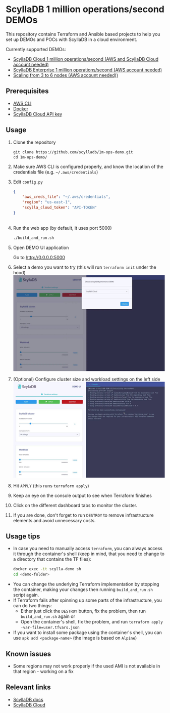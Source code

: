 # ScyllaDB 1 million operations/second DEMOs

This repository contains Terraform and Ansible based projects to help you
set up DEMOs and POCs with ScyllaDB in a cloud environment.

Currently supported DEMOs:
* [ScyllaDB Cloud 1 million operations/second (AWS and ScyllaDB Cloud account needed)](/scylladb-cloud)
* [ScyllaDB Enterprise 1 million operations/second (AWS account needed)](/scylladb-enterprise)
* [Scaling from 3 to 6 nodes (AWS account needed))](/tablets-scaling)


## Prerequisites
* [AWS CLI](https://aws.amazon.com/cli/)
* [Docker](https://docker.com)
* [ScyllaDB Cloud API key](https://cloud.scylladb.com/)

## Usage
1. Clone the repository
    ```
    git clone https://github.com/scylladb/1m-ops-demo.git
    cd 1m-ops-demo/
    ```
1. Make sure AWS CLI is configured properly, and know the location of the credentials file (e.g. `~/.aws/credentials`)
1. Edit `config.py`
    ```json
    {
        "aws_creds_file": "~/.aws/credentials",
        "region": "us-east-1",
        "scylla_cloud_token": "API-TOKEN"
    }
  
    ```
1. Run the web app (by default, it uses port 5000)
    ```bash
    ./build_and_run.sh 
    ```
1. Open DEMO UI application
    
    Go to http://0.0.0.0:5000
1. Select a demo you want to try (this will run `terraform init` under the hood)
    ![demo ui](/docs/source/_static/img/demo_ui.jpg)
1. (Optional) Configure cluster size and workload settings on the left side
    ![demo ui workload](/docs/source/_static/img/demo_ui2.jpg)
1. Hit `APPLY` (this runs `terraform apply`)
1. Keep an eye on the console output to see when Terraform finishes
1. Click on the different dashboard tabs to monitor the cluster.
1. If you are done, don't forget to run `DESTROY` to remove infrastructure elements and avoid unnecessary costs.

## Usage tips
* In case you need to manually access `terraform`, you can always access it through the container's shell (keep in mind, that you need to change to a directory that contains the TF files):
    ```bash
    docker exec -it scylla-demo sh
    cd <demo-folder>
    ```
* You can change the underlying Terraform implementation by stopping the container, making your changes then running `build_and_run.sh` script again.
* If Terraform fails after spinning up some parts of the infrastructure, you can do two things:
    * Either just click the `DESTROY` button, fix the problem, then run `build_and_run.sh` again or
    * Open the container's shell, fix the problem, and run `terraform apply -var-file=user.tfvars.json`
* If you want to install some package using the container's shell, you can use `apk add <package-name>` (the image is based on `Alpine`)


## Known issues
* Some regions may not work properly if the used AMI is not available in that region - working on a fix

## Relevant links
* [ScyllaDB docs](https://docs.scylladb.com/stable/)
* [ScyllaDB Cloud](https://cloud.scylladb.com)